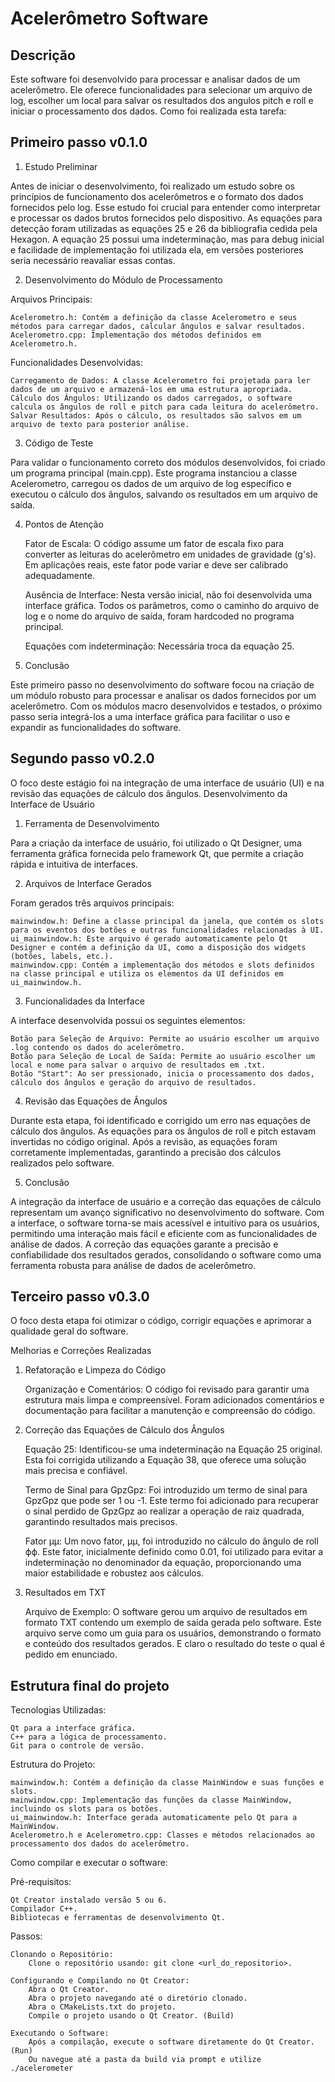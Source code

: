 # Acelerômetro Software 

## **Descrição**

Este software foi desenvolvido para processar e analisar dados de um acelerômetro. Ele oferece funcionalidades para selecionar um arquivo de log, escolher um local para salvar os resultados dos angulos pitch e roll e iniciar o processamento dos dados.
Como foi realizada esta tarefa:

## **Primeiro passo v0.1.0**

1. Estudo Preliminar

Antes de iniciar o desenvolvimento, foi realizado um estudo sobre os princípios de funcionamento dos acelerômetros e o formato dos dados fornecidos pelo log. Esse estudo foi crucial para entender como interpretar e processar os dados brutos fornecidos pelo dispositivo.
As equações para detecção foram utilizadas as equações 25 e 26 da bibliografia cedida pela Hexagon. 
A equação 25 possui uma indeterminação, mas para debug inicial e facilidade de implementação foi utilizada ela, em versões posteriores seria necessário reavaliar essas contas.

2. Desenvolvimento do Módulo de Processamento

Arquivos Principais:

    Acelerometro.h: Contém a definição da classe Acelerometro e seus métodos para carregar dados, calcular ângulos e salvar resultados.
    Acelerometro.cpp: Implementação dos métodos definidos em Acelerometro.h.

Funcionalidades Desenvolvidas:

    Carregamento de Dados: A classe Acelerometro foi projetada para ler dados de um arquivo e armazená-los em uma estrutura apropriada.
    Cálculo dos Ângulos: Utilizando os dados carregados, o software calcula os ângulos de roll e pitch para cada leitura do acelerômetro.
    Salvar Resultados: Após o cálculo, os resultados são salvos em um arquivo de texto para posterior análise.

3. Código de Teste

Para validar o funcionamento correto dos módulos desenvolvidos, foi criado um programa principal (main.cpp). Este programa instanciou a classe Acelerometro, carregou os dados de um arquivo de log específico e executou o cálculo dos ângulos, salvando os resultados em um arquivo de saída.

4. Pontos de Atenção

    Fator de Escala: O código assume um fator de escala fixo para converter as leituras do acelerômetro em unidades de gravidade (g's). Em aplicações reais, este fator pode variar e deve ser calibrado adequadamente.

   Ausência de Interface: Nesta versão inicial, não foi desenvolvida uma interface gráfica. Todos os parâmetros, como o caminho do arquivo de log e o nome do arquivo de saída, foram hardcoded no programa principal.

   Equações com indeterminação: Necessária troca da equação 25.

5. Conclusão

Este primeiro passo no desenvolvimento do software focou na criação de um módulo robusto para processar e analisar os dados fornecidos por um acelerômetro. Com os módulos macro desenvolvidos e testados, o próximo passo seria integrá-los a uma interface gráfica para facilitar o uso e expandir as funcionalidades do software.

## **Segundo passo v0.2.0**

O foco deste estágio foi na integração de uma interface de usuário (UI) e na revisão das equações de cálculo dos ângulos.
Desenvolvimento da Interface de Usuário
1. Ferramenta de Desenvolvimento

Para a criação da interface de usuário, foi utilizado o Qt Designer, uma ferramenta gráfica fornecida pelo framework Qt, que permite a criação rápida e intuitiva de interfaces.

2. Arquivos de Interface Gerados

Foram gerados três arquivos principais:

    mainwindow.h: Define a classe principal da janela, que contém os slots para os eventos dos botões e outras funcionalidades relacionadas à UI.
    ui_mainwindow.h: Este arquivo é gerado automaticamente pelo Qt Designer e contém a definição da UI, como a disposição dos widgets (botões, labels, etc.).
    mainwindow.cpp: Contém a implementação dos métodos e slots definidos na classe principal e utiliza os elementos da UI definidos em ui_mainwindow.h.

3. Funcionalidades da Interface

A interface desenvolvida possui os seguintes elementos:

    Botão para Seleção de Arquivo: Permite ao usuário escolher um arquivo .log contendo os dados do acelerômetro.
    Botão para Seleção de Local de Saída: Permite ao usuário escolher um local e nome para salvar o arquivo de resultados em .txt.
    Botão "Start": Ao ser pressionado, inicia o processamento dos dados, cálculo dos ângulos e geração do arquivo de resultados.

4. Revisão das Equações de Ângulos

Durante esta etapa, foi identificado e corrigido um erro nas equações de cálculo dos ângulos. As equações para os ângulos de roll e pitch estavam invertidas no código original. Após a revisão, as equações foram corretamente implementadas, garantindo a precisão dos cálculos realizados pelo software.

5. Conclusão

A integração da interface de usuário e a correção das equações de cálculo representam um avanço significativo no desenvolvimento do software. Com a interface, o software torna-se mais acessível e intuitivo para os usuários, permitindo uma interação mais fácil e eficiente com as funcionalidades de análise de dados. A correção das equações garante a precisão e confiabilidade dos resultados gerados, consolidando o software como uma ferramenta robusta para análise de dados de acelerômetro.

## **Terceiro passo v0.3.0**

O foco desta etapa foi otimizar o código, corrigir equações e aprimorar a qualidade geral do software.

Melhorias e Correções Realizadas

1. Refatoração e Limpeza do Código

    Organização e Comentários: O código foi revisado para garantir uma estrutura mais limpa e compreensível. Foram adicionados comentários e documentação para facilitar a manutenção e compreensão do código.

2. Correção das Equações de Cálculo dos Ângulos

    Equação 25: Identificou-se uma indeterminação na Equação 25 original. Esta foi corrigida utilizando a Equação 38, que oferece uma solução mais precisa e confiável.

    Termo de Sinal para GpzGpz​: Foi introduzido um termo de sinal para GpzGpz​ que pode ser 1 ou -1. Este termo foi adicionado para recuperar o sinal perdido de GpzGpz​ ao realizar a operação de raiz quadrada, garantindo resultados mais precisos.

    Fator μμ: Um novo fator, μμ, foi introduzido no cálculo do ângulo de roll ϕϕ. Este fator, inicialmente definido como 0.01, foi utilizado para evitar a indeterminação no denominador da equação, proporcionando uma maior estabilidade e robustez aos cálculos.

3. Resultados em TXT

    Arquivo de Exemplo: O software gerou um arquivo de resultados em formato TXT contendo um exemplo de saída gerada pelo software. Este arquivo serve como um guia para os usuários, demonstrando o formato e conteúdo dos resultados gerados. E claro o resultado do teste o qual é pedido em enunciado.

## **Estrutura final do projeto**

Tecnologias Utilizadas:

    Qt para a interface gráfica.
    C++ para a lógica de processamento.
    Git para o controle de versão.

Estrutura do Projeto:

    mainwindow.h: Contém a definição da classe MainWindow e suas funções e slots.
    mainwindow.cpp: Implementação das funções da classe MainWindow, incluindo os slots para os botões.
    ui_mainwindow.h: Interface gerada automaticamente pelo Qt para a MainWindow.
    Acelerometro.h e Acelerometro.cpp: Classes e métodos relacionados ao processamento dos dados do acelerômetro.

Como compilar e executar o software:

Pré-requisitos:

    Qt Creator instalado versão 5 ou 6.
    Compilador C++.
    Bibliotecas e ferramentas de desenvolvimento Qt.

Passos:

    Clonando o Repositório:
        Clone o repositório usando: git clone <url_do_repositorio>.

    Configurando e Compilando no Qt Creator:
        Abra o Qt Creator.
        Abra o projeto navegando até o diretório clonado.
        Abra o CMakeLists.txt do projeto.
        Compile o projeto usando o Qt Creator. (Build)

    Executando o Software:
        Após a compilação, execute o software diretamente do Qt Creator. (Run)
        Ou navegue até a pasta da build via prompt e utilize ./acelerometer

        
